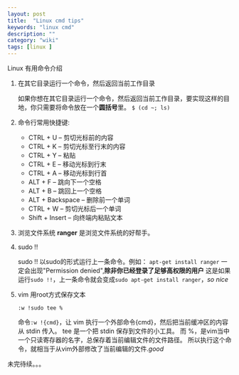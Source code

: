 ```yaml
---
layout: post
title:  "Linux cmd tips"
keywords: "linux cmd"
description: ""
category: "wiki" 
tags: [linux ]
---
```


Linux 有用命令介绍 

<!-- more -->

1. 在其它目录运行一个命令，然后返回当前工作目录

	如果你想在其它目录运行一个命令，然后返回当前工作目录，要实现这样的目地，你只需要将命令放在一个**圆括号**里。
	`$ (cd ~; ls)`

2. 命令行常用快捷键:
	* CTRL  + U					– 剪切光标前的内容
	* CTRL  + K 				– 剪切光标至行末的内容
	* CTRL  + Y 				– 粘贴
	* CTRL  + E 				– 移动光标到行末
	* CTRL  + A 				– 移动光标到行首
	* ALT   + F 				– 跳向下一个空格
	* ALT   + B 				– 跳回上一个空格
	* ALT   + Backspace			– 删除前一个单词
	* CTRL  + W					– 剪切光标后一个单词
	* Shift + Insert			– 向终端内粘贴文本

3. 浏览文件系统
	**ranger** 是浏览文件系统的好帮手。

4. sudo !!

	sudo !! 以sudo的形式运行上一条命令。例如：
	`apt-get install ranger` 一定会出现"Permission denied",**除非你已经登录了足够高权限的用户**
	这是如果运行`sudo !!`，上一条命令就会变成`sudo apt-get install ranger`，*so nice*
5. vim 用root方式保存文本

	`:w !sudo tee %`

	命令`:w !{cmd}`，让 vim 执行一个外部命令{cmd}，然后把当前缓冲区的内容从 stdin 传入。
	tee 是一个把 stdin 保存到文件的小工具。
	而 %，是vim当中一个只读寄存器的名字，总保存着当前编辑文件的文件路径。
	所以执行这个命令，就相当于从vim外部修改了当前编辑的文件.*good*


 未完待续。。。
 
